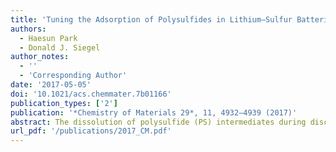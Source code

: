 ```yaml
---
title: 'Tuning the Adsorption of Polysulfides in Lithium–Sulfur Batteries with Metal–Organic Frameworks'
authors:
  - Haesun Park
  - Donald J. Siegel
author_notes:
  - ''
  - 'Corresponding Author'
date: '2017-05-05'
doi: '10.1021/acs.chemmater.7b01166'
publication_types: ['2']
publication: '*Chemistry of Materials 29*, 11, 4932–4939 (2017)'
abstract: The dissolution of polysulfide (PS) intermediates during discharge is a well-known obstacle to achieving long cycle life in lithium–sulfur batteries. Prior work has shown that PS dissolution can be partially suppressed via physical encapsulation of sulfur and PS within a porous cathode support. Metal–organic frameworks (MOFs) are crystalline, nanoporous materials with extremely high surface areas, whose structure and composition can be varied extensively. MOFs are promising cathode support materials because the encapsulation afforded by MOF pores can be augmented by chemical adsorption of PS onto coordinately unsaturated metal sites (CUS). Here, we demonstrate that this additive approach—restricting PS dissolution by combining encapsulation and adsorption within a MOF—can be tuned to maximize PS anchoring via metal substitution on the CUS. Optimal MOF compositions are pinpointed by computationally screening 16 metal-substituted variants of M2(dobdc) (MOF-74) for their ability to chemically anchor prototypical species (S8, Li2S4, and Li2S) present during the cycling of Li–S batteries. Ti2, Ni2, and Mo2(dobdc) are identified as the compositions with the largest affinities for Li2S4 and Li2S. As Ni2(dobdc) has been synthesized previously, this MOF is proposed as a promising cathode support for Li–S batteries.
url_pdf: '/publications/2017_CM.pdf'
---
```

